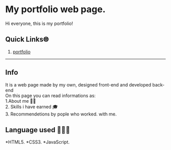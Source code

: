 # My portfolio web page. 
Hi everyone, this is my portfolio! 
## Quick Links🌐  
1. [portfolio](https://marcheseleo.github.io/my-portfolio/)  
****
## Info
It is a web page made by my own, designed front-end and developed back-end  
On this page you can read informations as:  
1.About me 👦🏻  
2. Skills i have earned 🎓  
3. Recommendetions by pople who worked.  with me. 
## Language used 👨🏻‍💻  
*HTML5. 
*CSS3. 
*JavaScript. 